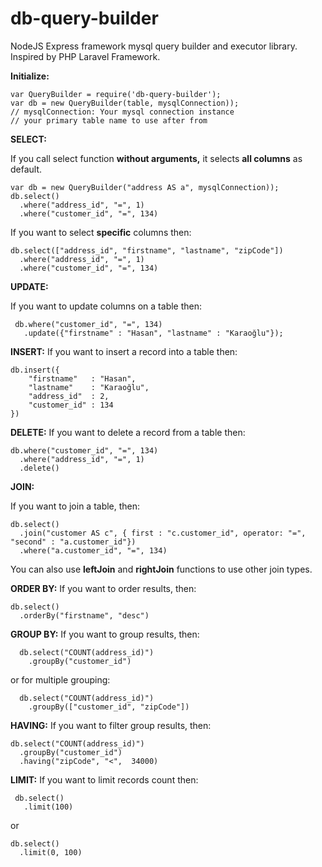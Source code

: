 
# **db-query-builder**
NodeJS Express framework mysql query builder and executor library. Inspired by PHP Laravel Framework.


**Initialize:**

    var QueryBuilder = require('db-query-builder');  
    var db = new QueryBuilder(table, mysqlConnection));
    // mysqlConnection: Your mysql connection instance 
    // your primary table name to use after from
	
	
**SELECT:**		
   
   If you call select function **without arguments,** it selects **all columns** as default.

    var db = new QueryBuilder("address AS a", mysqlConnection));
    db.select()
      .where("address_id", "=", 1)
      .where("customer_id", "=", 134)
    
 If you want to select **specific** columns then:

	db.select(["address_id", "firstname", "lastname", "zipCode"])
      .where("address_id", "=", 1)
      .where("customer_id", "=", 134)

   **UPDATE:**
	   
If you want to update columns on a table then:

     db.where("customer_id", "=", 134)
       .update({"firstname" : "Hasan", "lastname" : "Karaoğlu"});


**INSERT:**
If you want to insert a record into a table then:

    db.insert({
	    "firstname"   : "Hasan", 
	    "lastname"    : "Karaoğlu",
	    "address_id"  : 2,
	    "customer_id" : 134 
    })

**DELETE:**
If you want to delete a record from a table then:

    db.where("customer_id", "=", 134)
      .where("address_id", "=", 1)
      .delete()

**JOIN:**

If you want to join a table, then:
	

    db.select()
      .join("customer AS c", { first : "c.customer_id", operator: "=", "second" : "a.customer_id"})
      .where("a.customer_id", "=", 134)

You can also use **leftJoin** and **rightJoin**	 functions to use other join types.

**ORDER BY:**
If you want to order results, then:

    db.select()
      .orderBy("firstname", "desc")

**GROUP BY:**
  If you want to group results, then:

      db.select("COUNT(address_id)")
        .groupBy("customer_id") 
or for multiple grouping:
		
	  db.select("COUNT(address_id)")
        .groupBy(["customer_id", "zipCode"]) 

**HAVING:**
If you want to filter group results, then:
	

    db.select("COUNT(address_id)")
      .groupBy("customer_id") 
      .having("zipCode", "<",  34000)

**LIMIT:**
If you want to limit records count then:

     db.select()
	   .limit(100)
or

    db.select()
      .limit(0, 100)

 

